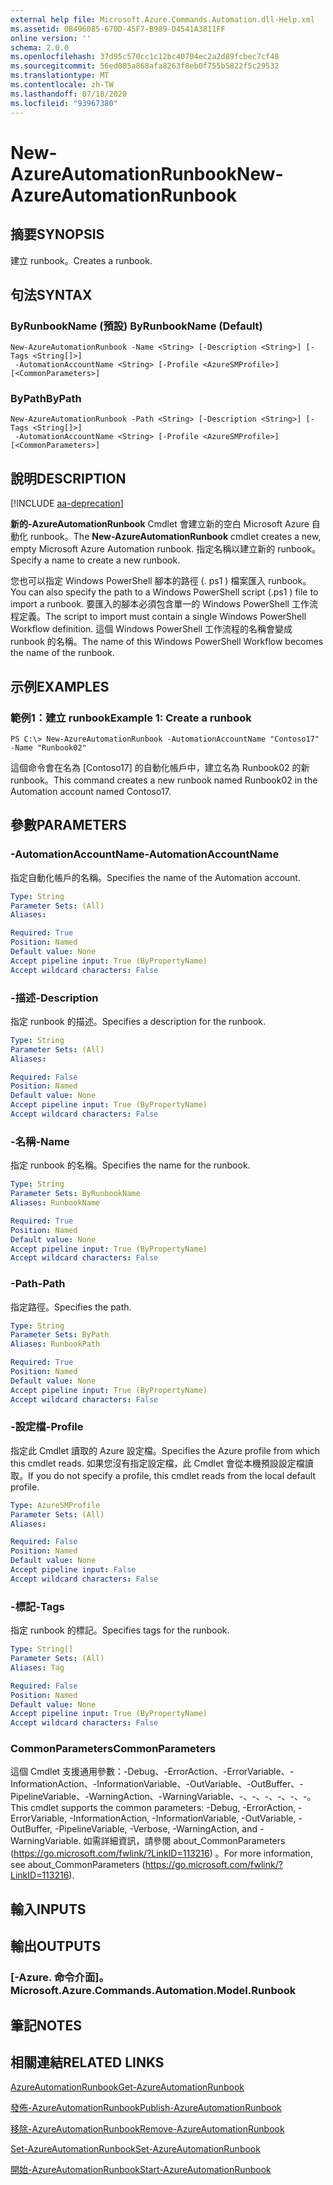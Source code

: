 ```yaml
---
external help file: Microsoft.Azure.Commands.Automation.dll-Help.xml
ms.assetid: 0B496085-670D-45F7-B989-D4541A3811FF
online version: ''
schema: 2.0.0
ms.openlocfilehash: 37d95c570cc1c12bc40704ec2a2d89fcbec7cf48
ms.sourcegitcommit: 56ed085a868afa8263f8eb0f755b5822f5c29532
ms.translationtype: MT
ms.contentlocale: zh-TW
ms.lasthandoff: 07/18/2020
ms.locfileid: "93967380"
---
```

# <span data-ttu-id="9adfe-101">New-AzureAutomationRunbook</span><span class="sxs-lookup"><span data-stu-id="9adfe-101">New-AzureAutomationRunbook</span></span>

## <span data-ttu-id="9adfe-102">摘要</span><span class="sxs-lookup"><span data-stu-id="9adfe-102">SYNOPSIS</span></span>

<span data-ttu-id="9adfe-103">建立 runbook。</span><span class="sxs-lookup"><span data-stu-id="9adfe-103">Creates a runbook.</span></span>

## <span data-ttu-id="9adfe-104">句法</span><span class="sxs-lookup"><span data-stu-id="9adfe-104">SYNTAX</span></span>

### <span data-ttu-id="9adfe-105">ByRunbookName (預設) </span><span class="sxs-lookup"><span data-stu-id="9adfe-105">ByRunbookName (Default)</span></span>
```
New-AzureAutomationRunbook -Name <String> [-Description <String>] [-Tags <String[]>]
 -AutomationAccountName <String> [-Profile <AzureSMProfile>] [<CommonParameters>]
```

### <span data-ttu-id="9adfe-106">ByPath</span><span class="sxs-lookup"><span data-stu-id="9adfe-106">ByPath</span></span>
```
New-AzureAutomationRunbook -Path <String> [-Description <String>] [-Tags <String[]>]
 -AutomationAccountName <String> [-Profile <AzureSMProfile>] [<CommonParameters>]
```

## <span data-ttu-id="9adfe-107">說明</span><span class="sxs-lookup"><span data-stu-id="9adfe-107">DESCRIPTION</span></span>

[!INCLUDE [aa-deprecation](../include/aa-deprecation.md)]

<span data-ttu-id="9adfe-108">**新的-AzureAutomationRunbook** Cmdlet 會建立新的空白 Microsoft Azure 自動化 runbook。</span><span class="sxs-lookup"><span data-stu-id="9adfe-108">The **New-AzureAutomationRunbook** cmdlet creates a new, empty Microsoft Azure Automation runbook.</span></span>
<span data-ttu-id="9adfe-109">指定名稱以建立新的 runbook。</span><span class="sxs-lookup"><span data-stu-id="9adfe-109">Specify a name to create a new runbook.</span></span>

<span data-ttu-id="9adfe-110">您也可以指定 Windows PowerShell 腳本的路徑 (. ps1 ) 檔案匯入 runbook。</span><span class="sxs-lookup"><span data-stu-id="9adfe-110">You can also specify the path to a Windows PowerShell script (.ps1 ) file to import a runbook.</span></span>
<span data-ttu-id="9adfe-111">要匯入的腳本必須包含單一的 Windows PowerShell 工作流程定義。</span><span class="sxs-lookup"><span data-stu-id="9adfe-111">The script to import must contain a single Windows PowerShell Workflow definition.</span></span>
<span data-ttu-id="9adfe-112">這個 Windows PowerShell 工作流程的名稱會變成 runbook 的名稱。</span><span class="sxs-lookup"><span data-stu-id="9adfe-112">The name of this Windows PowerShell Workflow becomes the name of the runbook.</span></span>

## <span data-ttu-id="9adfe-113">示例</span><span class="sxs-lookup"><span data-stu-id="9adfe-113">EXAMPLES</span></span>

### <span data-ttu-id="9adfe-114">範例1：建立 runbook</span><span class="sxs-lookup"><span data-stu-id="9adfe-114">Example 1: Create a runbook</span></span>
```
PS C:\> New-AzureAutomationRunbook -AutomationAccountName "Contoso17" -Name "Runbook02"
```

<span data-ttu-id="9adfe-115">這個命令會在名為 [Contoso17] 的自動化帳戶中，建立名為 Runbook02 的新 runbook。</span><span class="sxs-lookup"><span data-stu-id="9adfe-115">This command creates a new runbook named Runbook02 in the Automation account named Contoso17.</span></span>

## <span data-ttu-id="9adfe-116">參數</span><span class="sxs-lookup"><span data-stu-id="9adfe-116">PARAMETERS</span></span>

### <span data-ttu-id="9adfe-117">-AutomationAccountName</span><span class="sxs-lookup"><span data-stu-id="9adfe-117">-AutomationAccountName</span></span>
<span data-ttu-id="9adfe-118">指定自動化帳戶的名稱。</span><span class="sxs-lookup"><span data-stu-id="9adfe-118">Specifies the name of the Automation account.</span></span>

```yaml
Type: String
Parameter Sets: (All)
Aliases: 

Required: True
Position: Named
Default value: None
Accept pipeline input: True (ByPropertyName)
Accept wildcard characters: False
```

### <span data-ttu-id="9adfe-119">-描述</span><span class="sxs-lookup"><span data-stu-id="9adfe-119">-Description</span></span>
<span data-ttu-id="9adfe-120">指定 runbook 的描述。</span><span class="sxs-lookup"><span data-stu-id="9adfe-120">Specifies a description for the runbook.</span></span>

```yaml
Type: String
Parameter Sets: (All)
Aliases: 

Required: False
Position: Named
Default value: None
Accept pipeline input: True (ByPropertyName)
Accept wildcard characters: False
```

### <span data-ttu-id="9adfe-121">-名稱</span><span class="sxs-lookup"><span data-stu-id="9adfe-121">-Name</span></span>
<span data-ttu-id="9adfe-122">指定 runbook 的名稱。</span><span class="sxs-lookup"><span data-stu-id="9adfe-122">Specifies the name for the runbook.</span></span>

```yaml
Type: String
Parameter Sets: ByRunbookName
Aliases: RunbookName

Required: True
Position: Named
Default value: None
Accept pipeline input: True (ByPropertyName)
Accept wildcard characters: False
```

### <span data-ttu-id="9adfe-123">-Path</span><span class="sxs-lookup"><span data-stu-id="9adfe-123">-Path</span></span>
<span data-ttu-id="9adfe-124">指定路徑。</span><span class="sxs-lookup"><span data-stu-id="9adfe-124">Specifies the path.</span></span>

```yaml
Type: String
Parameter Sets: ByPath
Aliases: RunbookPath

Required: True
Position: Named
Default value: None
Accept pipeline input: True (ByPropertyName)
Accept wildcard characters: False
```

### <span data-ttu-id="9adfe-125">-設定檔</span><span class="sxs-lookup"><span data-stu-id="9adfe-125">-Profile</span></span>
<span data-ttu-id="9adfe-126">指定此 Cmdlet 讀取的 Azure 設定檔。</span><span class="sxs-lookup"><span data-stu-id="9adfe-126">Specifies the Azure profile from which this cmdlet reads.</span></span>
<span data-ttu-id="9adfe-127">如果您沒有指定設定檔，此 Cmdlet 會從本機預設設定檔讀取。</span><span class="sxs-lookup"><span data-stu-id="9adfe-127">If you do not specify a profile, this cmdlet reads from the local default profile.</span></span>

```yaml
Type: AzureSMProfile
Parameter Sets: (All)
Aliases: 

Required: False
Position: Named
Default value: None
Accept pipeline input: False
Accept wildcard characters: False
```

### <span data-ttu-id="9adfe-128">-標記</span><span class="sxs-lookup"><span data-stu-id="9adfe-128">-Tags</span></span>
<span data-ttu-id="9adfe-129">指定 runbook 的標記。</span><span class="sxs-lookup"><span data-stu-id="9adfe-129">Specifies tags for the runbook.</span></span>

```yaml
Type: String[]
Parameter Sets: (All)
Aliases: Tag

Required: False
Position: Named
Default value: None
Accept pipeline input: True (ByPropertyName)
Accept wildcard characters: False
```

### <span data-ttu-id="9adfe-130">CommonParameters</span><span class="sxs-lookup"><span data-stu-id="9adfe-130">CommonParameters</span></span>
<span data-ttu-id="9adfe-131">這個 Cmdlet 支援通用參數：-Debug、-ErrorAction、-ErrorVariable、-InformationAction、-InformationVariable、-OutVariable、-OutBuffer、-PipelineVariable、-WarningAction、-WarningVariable、-、-、-、-、-、-。</span><span class="sxs-lookup"><span data-stu-id="9adfe-131">This cmdlet supports the common parameters: -Debug, -ErrorAction, -ErrorVariable, -InformationAction, -InformationVariable, -OutVariable, -OutBuffer, -PipelineVariable, -Verbose, -WarningAction, and -WarningVariable.</span></span> <span data-ttu-id="9adfe-132">如需詳細資訊，請參閱 about_CommonParameters (https://go.microsoft.com/fwlink/?LinkID=113216) 。</span><span class="sxs-lookup"><span data-stu-id="9adfe-132">For more information, see about_CommonParameters (https://go.microsoft.com/fwlink/?LinkID=113216).</span></span>

## <span data-ttu-id="9adfe-133">輸入</span><span class="sxs-lookup"><span data-stu-id="9adfe-133">INPUTS</span></span>

## <span data-ttu-id="9adfe-134">輸出</span><span class="sxs-lookup"><span data-stu-id="9adfe-134">OUTPUTS</span></span>

### <span data-ttu-id="9adfe-135">[-Azure. 命令介面]。</span><span class="sxs-lookup"><span data-stu-id="9adfe-135">Microsoft.Azure.Commands.Automation.Model.Runbook</span></span>

## <span data-ttu-id="9adfe-136">筆記</span><span class="sxs-lookup"><span data-stu-id="9adfe-136">NOTES</span></span>

## <span data-ttu-id="9adfe-137">相關連結</span><span class="sxs-lookup"><span data-stu-id="9adfe-137">RELATED LINKS</span></span>

[<span data-ttu-id="9adfe-138">AzureAutomationRunbook</span><span class="sxs-lookup"><span data-stu-id="9adfe-138">Get-AzureAutomationRunbook</span></span>](./Get-AzureAutomationRunbook.md)

[<span data-ttu-id="9adfe-139">發佈-AzureAutomationRunbook</span><span class="sxs-lookup"><span data-stu-id="9adfe-139">Publish-AzureAutomationRunbook</span></span>](./Publish-AzureAutomationRunbook.md)

[<span data-ttu-id="9adfe-140">移除-AzureAutomationRunbook</span><span class="sxs-lookup"><span data-stu-id="9adfe-140">Remove-AzureAutomationRunbook</span></span>](./Remove-AzureAutomationRunbook.md)

[<span data-ttu-id="9adfe-141">Set-AzureAutomationRunbook</span><span class="sxs-lookup"><span data-stu-id="9adfe-141">Set-AzureAutomationRunbook</span></span>](./Set-AzureAutomationRunbook.md)

[<span data-ttu-id="9adfe-142">開始-AzureAutomationRunbook</span><span class="sxs-lookup"><span data-stu-id="9adfe-142">Start-AzureAutomationRunbook</span></span>](./Start-AzureAutomationRunbook.md)


